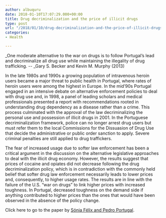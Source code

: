 ```yaml
---
author: albuquru
date: 2018-01-10T17:07:29.000+00:00
title: Drug decriminalization and the price of illicit drugs
type: post
url: "/2018/01/10/drug-decriminalization-and-the-price-of-illicit-drugs/"
categories:
- Health

---
```

_One moderate alternative to the war on drugs is to follow Portugal’s lead and decriminalize all drug use while maintaining the illegality of drug trafficking. -- _Gary S. Becker and Kevin M. Murphy (2013)

In the late 1980s and 1990s a growing population of intravenous heroin users became a major threat to public health in Portugal, where rates of heroin users were among the highest in Europe. In the mid’90s Portugal engaged in an intensive debate on alternative enforcement policies to deal with drug use and, in 1998, a panel of leading scholars and medical professionals presented a report with recommendations rooted in understanding drug dependency as a disease rather than a crime. This process culminated with the approval of the law decriminalizing the personal use and possession of illicit drugs in 2001. In the Portuguese decriminalization framework, police can no longer arrest drug users but must refer them to the local Commissions for the Dissuasion of Drug Use that decide the administrative or public order sanction to apply. Severe criminal penalties are still applied to drug traffickers.

The fear of increased usage due to softer law enforcement has been a critical argument in the discussion on the alternative legislative approaches to deal with the illicit drug economy. However, the results suggest that prices of cocaine and opiates did not decrease following the drug decriminalization policy, which is in contradiction with the commonly held belief that softer drug law enforcement necessarily leads to lower prices and, consequently, to higher usage rates. The results are in line with the failure of the U.S. “war on drugs” to link higher prices with increased toughness. In Portugal, decreased toughness on the demand side if anything contributed to higher prices than the ones that would have been observed in the absence of the policy change.

Click here to go to the paper by [Sónia Félix and Pedro Portugal](https://www.sciencedirect.com/science/article/pii/S0955395916303188).